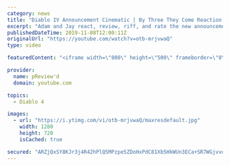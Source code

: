 ```yaml
---
category: news
title: "Diablo IV Announcement Cinematic | By Three They Come Reaction / Review / Rating"
excerpt: "Adam and Jay react, review, riff, and rate the new announcement cinematic everyone wanted to see last year at Blizzcon, Diablo IV 'By Three They Come'."
publishedDateTime: 2019-11-08T12:00:11Z
originalUrl: "https://youtube.com/watch?v=otb-mrjvwaQ"
type: video

featuredContent: "<iframe width=\"800\" height=\"500\" frameborder=\"0\" src=\"https://www.youtube.com/embed/otb-mrjvwaQ\" allow=\"accelerometer; autoplay; encrypted-media; gyroscope; picture-in-picture\" allowfullscreen></iframe>"

provider:
  name: pReview'd
  domain: youtube.com

topics:
  - Diablo 4

images:
  - url: "https://i.ytimg.com/vi/otb-mrjvwaQ/maxresdefault.jpg"
    width: 1280
    height: 720
    isCached: true

secured: "ARZjQxSY8KJr3j4R42hPlQ5MPzpe5ZDoHxPdC81Xb5HkWUn3ECa+SR7WGjvvdb1TepPev3dVegae1vJV/6USn1RW1GUn9QO+TXr+yxPc5Eo/Dds8Jg/sU8PmE2QW3enwaA6QwxAAXEKxhuUg2BCPL6SDj1RP3ciY9ZNRLrjRleTLyuxLjwjKdM2EZbBiCamvGd5gni9j4W2yayWTdNrVki5Nl+JcnWrsPiQ4ZAWzRDW1mqUqfR0xL95l34/4O2Hb7rtyNPYaNA86GS09YvU1vK8GILWJF8OosZvN+FC5yaQQcIfO88yOfFJYpPwgvHrxUWs2eUiuyKoLEsdT2rLgpzOy7Ll1vKlmA3EyOprtnCl5zBIwAniySfc0jdk+mYXuhxTGzZcSB998D1JyYE/YG1e+NSBWrwbZwyMF4OegmDB6xwQoV9NTyPt8qA6oRlJd;thTM1kPiHs46YaBMWG7C0Q=="
---
```


